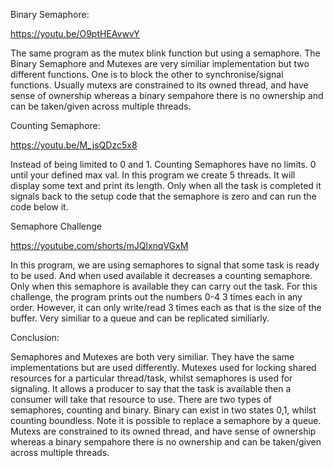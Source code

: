 
Binary Semaphore:

https://youtu.be/O9ptHEAvwvY

The same program as the mutex blink function but using a semaphore. The Binary Semaphore and Mutexes are very similiar implementation but two different functions. One is to block the other to synchronise/signal functions. Usually mutexs are constrained to its owned thread, and have sense of ownership whereas a binary sempahore there is no ownership and can be taken/given across multiple threads.

Counting Semaphore:

https://youtu.be/M_jsQDzc5x8

Instead of being limited to 0 and 1. Counting Semaphores have no limits. 0 until your defined max val. In this program we create 5 threads. It will display some text and print its length. Only when all the task is completed it signals back to the setup code that the semaphore is zero and can run the code below it.

Semaphore Challenge

https://youtube.com/shorts/mJQlxnqVGxM

In this program, we are using semaphores to signal that some task is ready to be used. And when used available it decreases a counting semaphore. Only when this semaphore is available they can carry out the task. For this challenge, the program prints out the numbers 0-4 3 times each in any order. However, it can only write/read 3 times each as that is the size of the buffer. Very similiar to a queue and can be replicated similiarly.

Conclusion:

Semaphores and Mutexes are both very similiar. They have the same implementations but are used differently. Mutexes used for locking shared resources for a particular thread/task, whilst semaphores is used for signaling. It allows a producer to say that the task is available then a consumer will take that resource to use. There are two types of semaphores, counting and binary. Binary can exist in two states 0,1, whilst counting boundless. Note it is possible to replace a semaphore by a queue. Mutexs are constrained to its owned thread, and have sense of ownership whereas a binary sempahore there is no ownership and can be taken/given across multiple threads.
